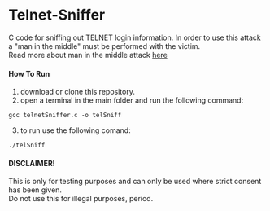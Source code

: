 # Telnet-Sniffer

C code for sniffing out TELNET login information.
In order to use this attack a "man in the middle" must be performed with the victim.  
Read more about man in the middle attack [here](https://en.wikipedia.org/wiki/Man-in-the-middle_attack)
            
#### How To Run
1. download or clone this repository.
2. open a terminal in the main folder and run the following command:  

```
gcc telnetSniffer.c -o telSniff
```  
3. to run use the following comand:  

```
./telSniff
```    

#### DISCLAIMER!
This is only for testing purposes and can only be used where strict consent has been given.  
Do not use this for illegal purposes, period. 

